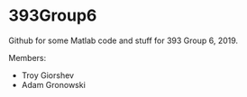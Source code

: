 # 393Group6
Github for some Matlab code and stuff for 393 Group 6, 2019.

Members:
* Troy Giorshev
* Adam Gronowski
